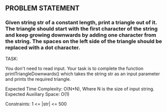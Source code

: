 ## PROBLEM STATEMENT
### Given string str of a constant length, print a triangle out of it. The triangle should start with the first character of the string and keep growing downwards by adding one character from the string. The spaces on the left side of the triangle should be replaced with a dot character. 

TASK:

You don't need to read input. Your task is to complete the function printTriangleDownwards() which takes the string str as an input parameter and prints the required triangle.

Expected Time Complexity: O(N*N), Where N is the size of input string.
Expected Auxiliary Space: O(1)

Constraints:
1 <= |str| <= 500
